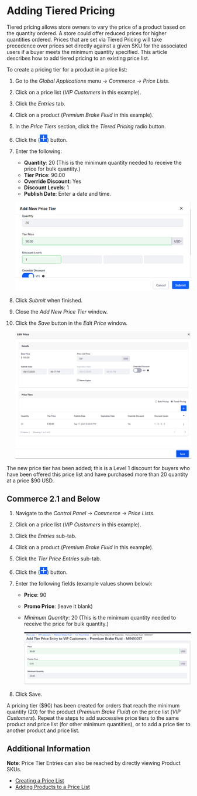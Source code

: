 # Adding Tiered Pricing

Tiered pricing allows store owners to vary the price of a product based on the quantity ordered. A store could offer reduced prices for higher quantities ordered. Prices that are set via Tiered Pricing will take precedence over prices set directly against a given SKU for the associated users if a buyer meets the minimum quantity specified. This article describes how to add tiered pricing to an existing price list.

To create a pricing tier for a product in a price list:

1. Go to the _Global Applications_ menu &rarr; _Commerce_ &rarr; _Price Lists_.
1. Click on a price list (_VIP Customers_ in this example).
1. Click the _Entries_ tab.
1. Click on a product (_Premium Brake Fluid_ in this example).
1. In the _Price Tiers_ section, click the _Tiered Pricing_ radio button.
1. Click the (![Add icon](../../images/icon-add.png)) button.
1. Enter the following:
    * **Quantity**: 20 (This is the minimum quantity needed to receive the price for bulk quantity.)
    * **Tier Price**: 90.00
    * **Override Discount**: Yes
    * **Discount Levels**: 1
    * **Publish Date**: Enter a date and time.

    ![Add a tiered pricing entry.](./adding-tiered-pricing/images/02.png)

1. Click _Submit_ when finished.
1. Close the _Add New Price Tier_ window.
1. Click the _Save_ button in the _Edit Price_ window.

    ![Add a tiered pricing entry.](./adding-tiered-pricing/images/03.png)

The new price tier has been added; this is a Level 1 discount for buyers who have been offered this price list and have purchased more than 20 quantity at a price $90 USD.

## Commerce 2.1 and Below

1. Navigate to the _Control Panel_ → _Commerce_ → _Price Lists_.
1. Click on a price list (_VIP Customers_ in this example).
1. Click the _Entries_ sub-tab.
1. Click on a product (_Premium Brake Fluid_ in this example).
1. Click the _Tier Price Entries_ sub-tab.
1. Click the (![Add icon](../../images/icon-add.png)) button.
1. Enter the following fields (example values shown below):
    * **Price**: 90
    * **Promo Price**: (leave it blank)
    * *Minimum Quantity*: 20 (This is the minimum quantity needed to receive the price for bulk quantity.)

        ![Add a tiered pricing entry](./adding-tiered-pricing/images/01.png)

1. Click Save.

A pricing tier ($90) has been created for orders that reach the minimum quantity (20) for the product (_Premium Brake Fluid_) on the price list (_VIP Customers_). Repeat the steps to add successive price tiers to the same product and price list (for other minimum quantities), or to add a price tier to another product and price list.

## Additional Information

**Note**: Price Tier Entries can also be reached by directly viewing Product SKUs.

* [Creating a Price List](./creating-a-price-list.md)
* [Adding Products to a Price List](./adding-products-to-a-price-list.md)
